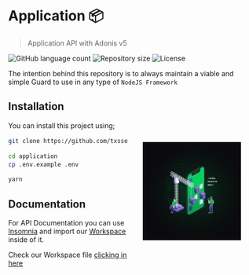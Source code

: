 # Application 📦

> Application API with Adonis v5

<p>
  <img alt="GitHub language count" src="https://img.shields.io/github/languages/count/txssec/application?style=for-the-badge&logo=appveyor">

  <img alt="Repository size" src="https://img.shields.io/github/repo-size/txssec/application?style=for-the-badge&logo=appveyor">

  <img alt="License" src="https://img.shields.io/badge/license-MIT-brightgreen?style=for-the-badge&logo=appveyor">
</p>

The intention behind this repository is to always maintain a viable and simple Guard to use in any type of `NodeJS Framework`

<img src=".github/application.png" width="200px" align="right" hspace="30px" vspace="100px">

## Installation

You can install this project using;

```bash
git clone https://github.com/txssec/application
```

```bash
cd application
cp .env.example .env
```

```bash
yarn
```

## Documentation

For API Documentation you can use [Insomnia]('https://insomnia.rest/download/') and import our [Workspace]('https://github.com/txssec/application/blob/master/.github/insomnia.json') inside of it.

Check our Workspace file [clicking in here]('https://github.com/txssec/application/blob/master/.github/insomnia.json')
